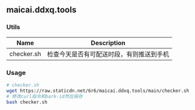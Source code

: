 ## maicai.ddxq.tools

### Utils
| Name  | Description  |
| ------------ | ------------ |
|  checker.sh | 检查今天是否有可配送时段，有则推送到手机  |


### Usage

```bash
# checker.sh
wget https://raw.staticdn.net/6r6/maicai.ddxq.tools/main/checker.sh 
# 修改curl指令和bark-id然后保存
bash checker.sh
```